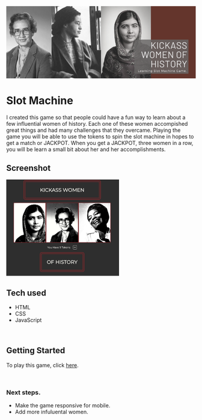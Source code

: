 <img src="images/logo.png" width=1000 display=center/>

# Slot Machine 

<p> I created this game so that people could have a fun way to learn about a few influential women of history. Each one of these women accompished great things and had many challenges that they overcame. Playing the game you will be able to use the tokens to spin the slot machine in hopes to get a match or JACKPOT. When you get a JACKPOT, three women in a row, you will be learn a small bit about her and her accomplishments.</p>

## Screenshot

<img src="images/screenshot.png" width=300 alt="screenshot of game"/>

<br>

## Tech used

* HTML
* CSS
* JavaScript

<br>

## Getting Started 

To play this game, click [here](https://vanessalarsen33.github.io/Slot-machine/).

<br>

### Next steps.

* Make the game responsive for mobile.
* Add more infuluental women.

